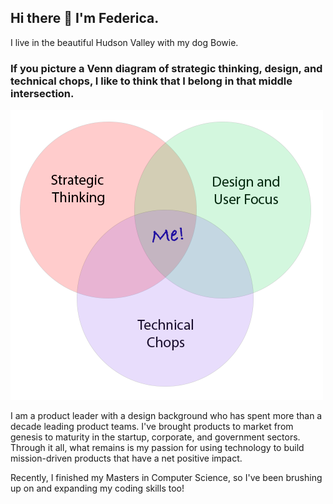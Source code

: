 ## Hi there 👋 I'm Federica.
I live in the beautiful Hudson Valley with my dog Bowie.

### If you picture a Venn diagram of strategic thinking, design, and technical chops, I like to think that I belong in that middle intersection. 

<picture>
  <source media="(prefers-color-scheme: dark)" srcset="/image001.png">
  <source media="(prefers-color-scheme: light)" srcset="/image001.png">
  <img alt="venn diagram" src="/image001.png">
</picture>


<!--
**federicca/federicca** is a ✨ _special_ ✨ repository because its `README.md` (this file) appears on your GitHub profile.


Here are some ideas to get you started:

- 🔭 I’m currently working on ...
- 🌱 I’m currently learning ...
- 👯 I’m looking to collaborate on ...
- 🤔 I’m looking for help with ...
- 💬 Ask me about ...
- 📫 How to reach me: ...
- 😄 Pronouns: ...
- ⚡ Fun fact: ...
-->


I am a product leader with a design background who has spent more than a decade leading product teams. I've brought products to market from genesis to maturity in the startup, corporate, and government sectors. Through it all, what remains is my passion for using technology to build mission-driven products that have a net positive impact. 

Recently, I finished my Masters in Computer Science, so I've been brushing up on and expanding my coding skills too!



